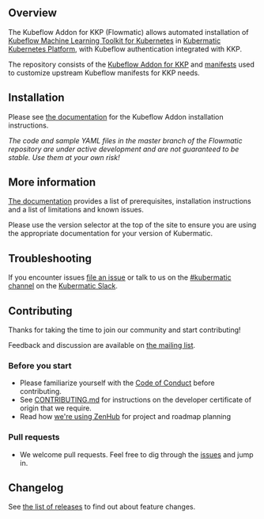 ## Overview

The Kubeflow Addon for KKP (Flowmatic) allows automated installation of [Kubeflow Machine Learning Toolkit for Kubernetes][20]
in [Kubermatic Kubernetes Platform][21], with Kubeflow authentication integrated with KKP.

The repository consists of the [Kubeflow Addon for KKP](addon) and [manifests](manifests) used to customize
upstream Kubeflow manifests for KKP needs.

## Installation

Please see [the documentation][21] for the Kubeflow Addon installation instructions.

_The code and sample YAML files in the master branch of the Flowmatic repository are under active development and are not guaranteed to be stable. Use them at your own risk!_

## More information

[The documentation][21] provides a list of prerequisites, installation instructions and a list of limitations and known issues.

Please use the version selector at the top of the site to ensure you are using the appropriate documentation for your version of Kubermatic.

## Troubleshooting

If you encounter issues [file an issue][1] or talk to us on the [#kubermatic channel][12] on the [Kubermatic Slack][15].

## Contributing

Thanks for taking the time to join our community and start contributing!

Feedback and discussion are available on [the mailing list][11].

### Before you start

* Please familiarize yourself with the [Code of Conduct][4] before contributing.
* See [CONTRIBUTING.md][2] for instructions on the developer certificate of origin that we require.
* Read how [we're using ZenHub][13] for project and roadmap planning

### Pull requests

* We welcome pull requests. Feel free to dig through the [issues][1] and jump in.

## Changelog

See [the list of releases][3] to find out about feature changes.

[1]: https://github.com/kubermatic/flowmatic/issues
[2]: https://github.com/kubermatic/flowmatic/blob/master/CONTRIBUTING.md
[3]: https://github.com/kubermatic/flowmatic/releases
[4]: https://github.com/kubermatic/flowmatic/blob/master/CODE_OF_CONDUCT.md

[11]: https://groups.google.com/forum/#!forum/kubermatic-dev
[12]: https://kubermatic.slack.com/messages/kubermatic
[13]: https://github.com/kubermatic/flowmatic/blob/master/Zenhub.md
[15]: http://slack.kubermatic.io/

[20]: https://www.kubeflow.org/
[21]: https://github.com/kubermatic/kubermatic
[22]: https://docs.kubermatic.com/kubermatic/master/advanced/addons/kubeflow/
